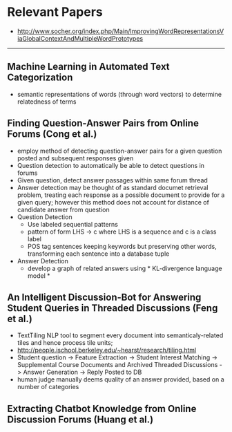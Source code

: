 # Relevant Papers


* http://www.socher.org/index.php/Main/ImprovingWordRepresentationsViaGlobalContextAndMultipleWordPrototypes

-------------------------

## Machine Learning in Automated Text Categorization

* semantic representations of words (through word vectors) to determine relatedness of terms

## Finding Question-Answer Pairs from Online Forums (Cong et al.)

* employ method of detecting question-answer pairs for a given question posted and subsequent responses given
* Question detection to automatically be able to detect questions in forums
* Given question, detect answer passages within same forum thread
* Answer detection may be thought of as standard documet retrieval problem, treating each response as a possible document to provide for a given query; however this method does not account for distance of candidate answer from question
* Question Detection
  * Use labeled sequential patterns
  * pattern of form LHS -> c where LHS is a sequence and c is a class label
  * POS tag sentences keeping keywords but preserving other words, transforming each sentence into a database tuple
* Answer Detection
  * develop a graph of related answers using * KL-divergence language model *

## An Intelligent Discussion-Bot for Answering Student Queries in Threaded Discussions (Feng et al.)

* TextTiling NLP tool to segment every document into semanticaly-related tiles and hence process tile units; 
* http://people.ischool.berkeley.edu/~hearst/research/tiling.html
* Student question -> Feature Extraction -> Student Interest Matching -> Supplemental Course Documents and Archived Threaded Discussions -> Answer Generation -> Reply Posted to DB
* human judge manually deems quality of an answer provided, based on a number of categories

## Extracting Chatbot Knowledge from Online Discussion Forums (Huang et al.)

